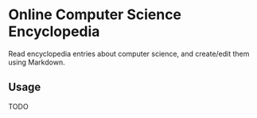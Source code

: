 # Online Computer Science Encyclopedia

Read encyclopedia entries about computer science, and create/edit them using Markdown.

## Usage

TODO
